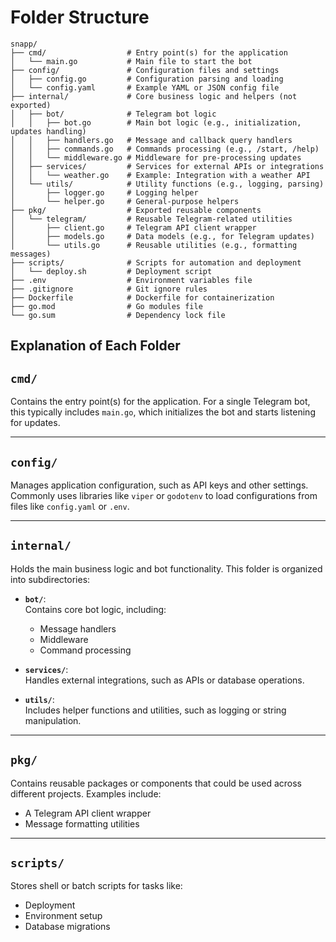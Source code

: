 # Folder Structure

```plaintext
snapp/
├── cmd/                  # Entry point(s) for the application
│   └── main.go           # Main file to start the bot
├── config/               # Configuration files and settings
│   ├── config.go         # Configuration parsing and loading
│   └── config.yaml       # Example YAML or JSON config file
├── internal/             # Core business logic and helpers (not exported)
│   ├── bot/              # Telegram bot logic
│   │   ├── bot.go        # Main bot logic (e.g., initialization, updates handling)
│   │   ├── handlers.go   # Message and callback query handlers
│   │   ├── commands.go   # Commands processing (e.g., /start, /help)
│   │   └── middleware.go # Middleware for pre-processing updates
│   ├── services/         # Services for external APIs or integrations
│   │   └── weather.go    # Example: Integration with a weather API
│   └── utils/            # Utility functions (e.g., logging, parsing)
│       ├── logger.go     # Logging helper
│       └── helper.go     # General-purpose helpers
├── pkg/                  # Exported reusable components
│   └── telegram/         # Reusable Telegram-related utilities
│       ├── client.go     # Telegram API client wrapper
│       ├── models.go     # Data models (e.g., for Telegram updates)
│       └── utils.go      # Reusable utilities (e.g., formatting messages)
├── scripts/              # Scripts for automation and deployment
│   └── deploy.sh         # Deployment script
├── .env                  # Environment variables file
├── .gitignore            # Git ignore rules
├── Dockerfile            # Dockerfile for containerization
├── go.mod                # Go modules file
└── go.sum                # Dependency lock file
```

## Explanation of Each Folder

## `cmd/`

Contains the entry point(s) for the application. For a single Telegram bot, this typically includes `main.go`, which initializes the bot and starts listening for updates.

---

## `config/`

Manages application configuration, such as API keys and other settings. Commonly uses libraries like `viper` or `godotenv` to load configurations from files like `config.yaml` or `.env`.

---

## `internal/`

Holds the main business logic and bot functionality. This folder is organized into subdirectories:

- **`bot/`**:  
  Contains core bot logic, including:

  - Message handlers
  - Middleware
  - Command processing

- **`services/`**:  
  Handles external integrations, such as APIs or database operations.

- **`utils/`**:  
  Includes helper functions and utilities, such as logging or string manipulation.

---

## `pkg/`

Contains reusable packages or components that could be used across different projects. Examples include:

- A Telegram API client wrapper
- Message formatting utilities

---

## `scripts/`

Stores shell or batch scripts for tasks like:

- Deployment
- Environment setup
- Database migrations
